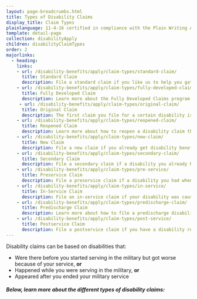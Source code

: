 ```yaml
---
layout: page-breadcrumbs.html
title: Types of Disability Claims
display_title: Claim Types
plainlanguage: 11-4-16 certified in compliance with the Plain Writing Act
template: detail-page
collection: disabilityApply
children: disabilityClaimTypes
order: 2
majorlinks:
  - heading:
    links:
    - url: /disability-benefits/apply/claim-types/standard-claim/
      title: Standard Claim 
      description: File a standard claim if you like us to help you gather evidence to support your disability claim.
    - url: /disability-benefits/apply/claim-types/fully-developed-claim/
      title: Fully Developed Claim 
      description: Learn more about the Fully Developed Claims program to get a faster decision on your disability claim.
     - url: /disability-benefits/apply/claim-types/original-claim/
      title: Original Claim 
      description: The first claim you file for a certain disability is known as the original claim. 
    - url: /disability-benefits/apply/claim-types/reopened-claim/
      title: Reopened Claim
      description: Learn more about how to reopen a disability claim that was denied in the past. 
    - url: /disability-benefits/apply/claim-types/new-claim/
      title: New Claim
      description: File a new claim if you already get disability benefits, but think you might qualify for more.
    - url: /disability-benefits/apply/claim-types/secondary-claim/
      title: Secondary Claim
      description: File a secondary claim if a disability you already have causes, or makes worse, another disability.
    - url: /disability-benefits/apply/claim-types/pre-service/
      title: Preservice Claim
      description: File a preservice claim if a disability you had when you started military service got worse because of your service.
    - url: /disability-benefits/apply/claim-types/in-service/
      title: In-Service Claim
      description: File an in-service claim if your disability was cause by an injury or illness you got while in the line of duty.
    - url: /disability-benefits/apply/claim-types/predischarge-claim/
      title: Predischarge Claim
      description: Learn more about how to file a predischarge disability claim up to 180 days before you leave the military.
    - url: /disability-benefits/apply/claim-types/post-service/
      title: Postservice Claim
      description: File a postservice claim if you have a disability related to military service that didn't appear until after you ended your service.
---
```


<div class="va-introtext">

Disability claims can be based on disabilities that:

</div>

- Were there before you started serving in the military but got worse because of your service, **or**
- Happened while you were serving in the military, **or**
- Appeared after you ended your military service

##### Below, learn more about the different types of disability claims:
